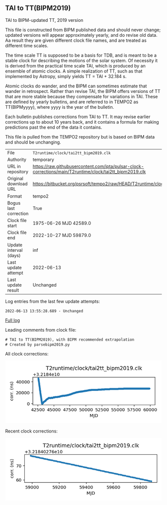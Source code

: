 
## TAI to TT(BIPM2019)

TAI to BIPM-updated TT, 2019 version

This file is constructed from BIPM published data and should
never change; updated versions will appear approximately
yearly, and do revise old data. Aa result they are given different
clock file names, and are treated as different time scales.

The time scale TT is supposed to be a basis for TDB, and is meant
to be a stable clock for describing the motions of the solar system.
Of necessity it is derived from the practical time scale TAI,
which is produced by an ensemble of atomic clocks. A simple
realization of TT, such as that implemented by Astropy,
simply yields TT = TAI + 32.184 s.

Atomic clocks do wander, and the BIPM can sometimes estimate
that wander in retrospect.  Rather than revise TAI, the BIPM
offers versions of TT that are more stable because they
compensate for variations in TAI. These are defined by yearly
bulletins, and are referred to in TEMPO2 as TT(BIPMyyyy), where
yyyy is the year of the bulletin.

Each bulletin publishes corrections from TAI to TT. It may
revise earlier corrections up to about 10 years back, and it
contains a formula for making predictions past the end of the
data it contains.

This file is pulled from the TEMPO2 repository but is based on
BIPM data and should be unchanging.

|     |     |
|:--- |:--- |
| File | `T2runtime/clock/tai2tt_bipm2019.clk` |
| Authority | temporary |
| URL in repository | <https://raw.githubusercontent.com/ipta/pulsar-clock-corrections/main/T2runtime/clock/tai2tt_bipm2019.clk> |
| Original download URL | <https://bitbucket.org/psrsoft/tempo2/raw/HEAD/T2runtime/clock/tai2tt_bipm2019.clk> |
| Format | tempo2 |
| Bogus last correction | True |
| Clock file start | 1975-06-26 MJD 42589.0 |
| Clock file end | 2022-10-27 MJD 59879.0 |
| Update interval (days) | inf |
| Last update attempt | 2022-06-13 |
| Last update result | Unchanged |

Log entries from the last few update attempts:
```
2022-06-13 13:55:28.689 - Unchanged
```
[Full log](https://raw.githubusercontent.com/ipta/pulsar-clock-corrections/main/log/T2runtime/clock/tai2tt_bipm2019.clk.log)

Leading comments from clock file:

    # TAI to TT(BIPM2019), with BIPM recommended extrapolation
    # Created by parsebipm2019.py



All clock corrections:

![plot of all clock corrections](tai2tt_bipm2019.clk.png "All corrections")

Recent clock corrections:

![plot of recent clock corrections](tai2tt_bipm2019.clk.short.png "Recent corrections")


